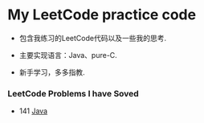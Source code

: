 # My LeetCode practice code

- 包含我练习的LeetCode代码以及一些我的思考.

- 主要实现语言：Java、pure-C.

- 新手学习，多多指教.
​

### LeetCode Problems I have Soved

- 141 [Java](./code/141环形链表.java)

​